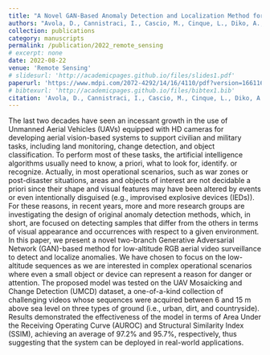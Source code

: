 ```yaml
---
title: "A Novel GAN-Based Anomaly Detection and Localization Method for Aerial Video Surveillance at Low Altitude"
authors: "Avola, D., Cannistraci, I., Cascio, M., Cinque, L., Diko, A., Fagioli, A., Foresti, G. L., <b>Lanzino, R.</b>, Mancini, M., Mecca, A., & Pannone, D."
collection: publications
category: manuscripts
permalink: /publication/2022_remote_sensing
# excerpt: none
date: 2022-08-22
venue: 'Remote Sensing'
# slidesurl: 'http://academicpages.github.io/files/slides1.pdf'
paperurl: 'https://www.mdpi.com/2072-4292/14/16/4110/pdf?version=1661162033'
# bibtexurl: 'http://academicpages.github.io/files/bibtex1.bib'
citation: 'Avola, D., Cannistraci, I., Cascio, M., Cinque, L., Diko, A., Fagioli, A., Foresti, G. L., Lanzino, R., Mancini, M., Mecca, A., & Pannone, D. (2022). A Novel GAN-Based Anomaly Detection and Localization Method for Aerial Video Surveillance at Low Altitude. Remote Sensing, 14(16), 4110. https://doi.org/10.3390/rs14164110'
---
```

The last two decades have seen an incessant growth in the use of Unmanned Aerial Vehicles (UAVs) equipped with HD cameras for developing aerial vision-based systems to support civilian and military tasks, including land monitoring, change detection, and object classification. To perform most of these tasks, the artificial intelligence algorithms usually need to know, a priori, what to look for, identify. or recognize. Actually, in most operational scenarios, such as war zones or post-disaster situations, areas and objects of interest are not decidable a priori since their shape and visual features may have been altered by events or even intentionally disguised (e.g., improvised explosive devices (IEDs)). For these reasons, in recent years, more and more research groups are investigating the design of original anomaly detection methods, which, in short, are focused on detecting samples that differ from the others in terms of visual appearance and occurrences with respect to a given environment. In this paper, we present a novel two-branch Generative Adversarial Network (GAN)-based method for low-altitude RGB aerial video surveillance to detect and localize anomalies. We have chosen to focus on the low-altitude sequences as we are interested in complex operational scenarios where even a small object or device can represent a reason for danger or attention. The proposed model was tested on the UAV Mosaicking and Change Detection (UMCD) dataset, a one-of-a-kind collection of challenging videos whose sequences were acquired between 6 and 15 m above sea level on three types of ground (i.e., urban, dirt, and countryside). Results demonstrated the effectiveness of the model in terms of Area Under the Receiving Operating Curve (AUROC) and Structural Similarity Index (SSIM), achieving an average of 97.2% and 95.7%, respectively, thus suggesting that the system can be deployed in real-world applications.
